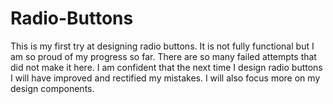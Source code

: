 # Radio-Buttons
This is my first try at designing radio buttons. It is not fully functional but  I am so proud of my progress so far. There are so many failed attempts that did not make it here. I am confident that the next time I design radio buttons I will  have improved  and rectified my mistakes. I will also focus more on my design components.
